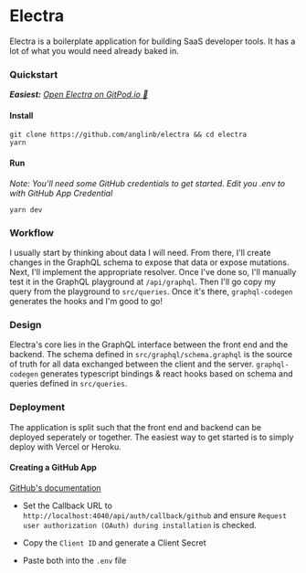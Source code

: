 Electra
===

Electra is a boilerplate application for building SaaS developer tools. It has a lot of what you would need already baked in. 


### Quickstart

***Easiest:** [Open Electra on GitPod.io 🚀](https://gitpod.io/#https://github.com/anglinb/electra)*

#### Install
```
git clone https://github.com/anglinb/electra && cd electra
yarn
```

#### Run

*Note: You'll need some GitHub credentials to get started. Edit you .env to with GitHub App Credential*

```
yarn dev
```

### Workflow

I usually start by thinking about data I will need. From there, I'll create changes in the GraphQL schema to expose that data or expose mutations. Next, I'll implement the appropriate resolver. Once I've done so, I'll manually test it in the GraphQL playground at `/api/graphql`. Then I'll go copy my query from the playground to `src/queries`. Once it's there, `graphql-codegen` generates the hooks and I'm good to go!

### Design

Electra's core lies in the GraphQL interface between the front end and the backend. The schema defined in  `src/graphql/schema.graphql` is the source of truth for all data exchanged between the client and the server. `graphql-codegen` generates typescript bindings & react hooks based on schema and queries defined in `src/queries`.

### Deployment

The application is split such that the front end and backend can be deployed seperately or together. The easiest way to get started is to simply deploy with Vercel or Heroku. 

#### Creating a GitHub App

[GitHub's documentation](https://docs.github.com/en/developers/apps/building-github-apps/creating-a-github-app)

- Set the Callback URL to `http://localhost:4040/api/auth/callback/github` and ensure `Request user authorization (OAuth) during installation` is checked. 

- Copy the `Client ID` and generate a Client Secret

- Paste both into the `.env` file
